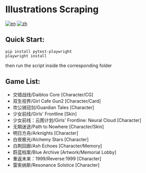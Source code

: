 # Illustrations Scraping

[![en](https://img.shields.io/badge/lang-en-red.svg)](https://github.com/CamelliaV/illustration-scraping/blob/master/README.md) [![zh](https://img.shields.io/badge/lang-zh-blue.svg)](https://github.com/CamelliaV/illustration-scraping/blob/master/README.zh.md)

## Quick Start:

```shell
pip install pytest-playwright
playwright install
```

then run the script inside the corresponding folder

## Game List:

- 交错战线/Daiblos Core [Character/CG]
- 双生视界/Girl Cafe Gun2 [Character/Card]
- 坎公骑冠剑/Guardian Tales [Character]
- 少女前线/Girls' Frontline [Skin]
- 少女前线：云图计划/Girls' Frontline: Neural Cloud [Character]
- 无期迷途/Path to Nowhere [Character/Skin]
- 明日方舟/Arknights [Character]
- 白夜极光/Alchemy Stars [Character]
- 白荆回廊/Ash Echoes [Character/Memory]
- 蔚蓝档案/Blue Archive [Artwork/Memorial Lobby]
- 重返未来：1999/Reverse:1999 [Character]
- 雷索纳斯/Resonance Solstice [Character]
